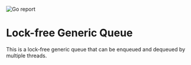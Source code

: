 ![Go report](https://goreportcard.com/badge/github.com/rgngl/lfg)

# Lock-free Generic Queue

This is a lock-free generic queue that can be enqueued and dequeued by multiple threads.
